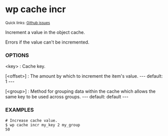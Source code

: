 # wp cache incr

<small>Quick links: <a href="https://github.com/issues?q=is%3Aopen+label%3Acommand%3Acache-incr+sort%3Aupdated-desc+org%3Awp-cli">Github issues</a></small>

Increment a value in the object cache.

Errors if the value can't be incremented.

### OPTIONS

&lt;key&gt;
: Cache key.

[&lt;offset&gt;]
: The amount by which to increment the item's value.
\---
default: 1
\---

[&lt;group&gt;]
: Method for grouping data within the cache which allows the same key to be used across groups.
\---
default: default
\---

### EXAMPLES

    # Increase cache value.
    $ wp cache incr my_key 2 my_group
    50


